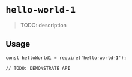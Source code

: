# `hello-world-1`

> TODO: description

## Usage

```
const helloWorld1 = require('hello-world-1');

// TODO: DEMONSTRATE API
```

